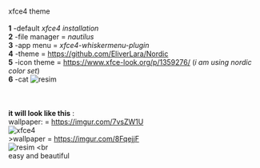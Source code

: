 <br> xfce4 theme 
<br> 
<br> **1** -default *xfce4 installation*
<br> **2** -file manager = *nautilus*
<br> **3** -app menu = *xfce4-whiskermenu-plugin*
<br> **4** -theme = https://github.com/EliverLara/Nordic
<br> **5** -icon theme = https://www.xfce-look.org/p/1359276/ (*i am using nordic color set*)
<br> **6** -cat ![resim](https://user-images.githubusercontent.com/109595809/195418752-56e95b61-09cd-4858-9c61-88cd11eb5919.png)
<br>
<br> 
<br> 
<br> **it will look like this** :
<br>  wallpaper: = https://imgur.com/7vsZW1U
<br> ![xfce4](https://user-images.githubusercontent.com/109595809/195419401-1632c9a0-ed02-4892-aab1-f69bd8597d5e.png)
<br>>wallpaper = https://imgur.com/8FqejjF
<br>![resim](https://user-images.githubusercontent.com/109595809/195919784-343a314e-314e-4d30-a621-3acfc906bd95.png)
<br
<br>easy and beautiful
